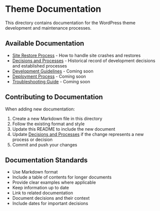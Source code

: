 # Theme Documentation

This directory contains documentation for the WordPress theme development and maintenance processes.

## Available Documentation

- [Site Restore Process](SITE_RESTORE_PROCESS.md) - How to handle site crashes and restores
- [Decisions and Processes](DECISIONS_AND_PROCESSES.md) - Historical record of development decisions and established processes
- [Development Guidelines](DEVELOPMENT.md) - Coming soon
- [Deployment Process](DEPLOYMENT.md) - Coming soon
- [Troubleshooting Guide](TROUBLESHOOTING.md) - Coming soon

## Contributing to Documentation

When adding new documentation:

1. Create a new Markdown file in this directory
2. Follow the existing format and style
3. Update this README to include the new document
4. Update [Decisions and Processes](DECISIONS_AND_PROCESSES.md) if the change represents a new process or decision
5. Commit and push your changes

## Documentation Standards

- Use Markdown format
- Include a table of contents for longer documents
- Provide clear examples where applicable
- Keep information up to date
- Link to related documentation
- Document decisions and their context
- Include dates for important decisions 